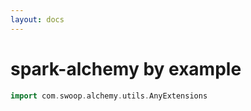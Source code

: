 ```yaml
---
layout: docs
---
```


# spark-alchemy by example

```scala mdoc
import com.swoop.alchemy.utils.AnyExtensions
```
